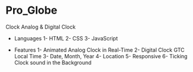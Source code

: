 # Pro_Globe
Clock
Analog & Digital Clock

- Languages
1- HTML
2- CSS
3- JavaScript

- Features
1- Animated Analog Clock in Real-Time
2- Digital Clock GTC Local Time
3- Date, Month, Year
4- Location
5- Responsive
6- Ticking Clock sound in the Background
